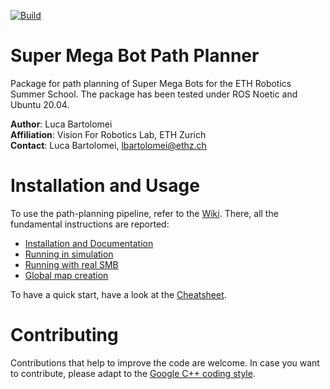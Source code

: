 [![Build](https://github.com/ETHZ-RobotX/smb_path_planner/workflows/build/badge.svg)](https://github.com/ETHZ-RobotX/smb_path_planner/actions/workflows/build.yml)
# Super Mega Bot Path Planner

Package for path planning of Super Mega Bots for the ETH Robotics Summer School. 
The package has been tested under ROS Noetic and Ubuntu 20.04.

__Author__: Luca Bartolomei  
__Affiliation__: Vision For Robotics Lab, ETH Zurich  
__Contact__: Luca Bartolomei, lbartolomei@ethz.ch  

# Installation and Usage
To use the path-planning pipeline, refer to the [Wiki](https://github.com/ETHZ-RobotX/smb_path_planner/wiki). There, all the fundamental instructions are reported:
* [Installation and Documentation](https://github.com/ETHZ-RobotX/smb_path_planner/wiki/Installation-and-Documentation)
* [Running in simulation](https://github.com/ETHZ-RobotX/smb_path_planner/wiki/Running-in-simulation)
* [Running with real SMB](https://github.com/ETHZ-RobotX/smb_path_planner/wiki/Running-with-real-SMB)
* [Global map creation](https://github.com/ETHZ-RobotX/smb_path_planner/wiki/Global-map-creation)

To have a quick start, have a look at the [Cheatsheet](https://github.com/ETHZ-RobotX/smb_path_planner/wiki/Cheatsheet).

# Contributing
Contributions that help to improve the code are welcome. In case you want to contribute, please adapt to the [Google C++ coding style](https://google.github.io/styleguide/cppguide.html).

